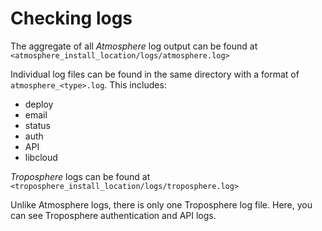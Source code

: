 # Checking logs

The aggregate of all *Atmosphere* log output can be found at `<atmosphere_install_location/logs/atmosphere.log>`

Individual log files can be found in the same directory with a format of `atmosphere_<type>.log`. This includes:
- deploy 
- email 
- status 
- auth 
- API
- libcloud

*Troposphere* logs can be found at `<troposphere_install_location/logs/troposphere.log>`

Unlike Atmosphere logs, there is only one Troposphere log file. Here, you can see Troposphere authentication and API logs. 
